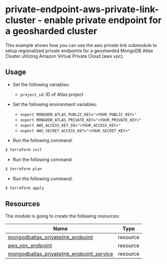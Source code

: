 # private-endpoint-aws-private-link-cluster - enable private endpoint for a geosharded cluster

This example shows how you can use the aws private link submodule to setup regionalized private endpoints for a geosharded MongoDB Atlas Cluster utilizing Amazon Virtual Private Cloud (aws vpc).

## Usage

- Set the following variables: 

    - `project_id`: ID of Atlas project

- Set the following environment variables:

    -  `export MONGODB_ATLAS_PUBLIC_KEY="<YOUR_PUBLIC_KEY>"`
    -  `export MONGODB_ATLAS_PRIVATE_KEY="<YOUR_PRIVATE_KEY>"`
    -  `export AWS_ACCESS_KEY_ID="<YOUR_ACCESS_KEY>"`
    -  `export AWS_SECRET_ACCESS_KEY="<YOUR_SECRET_KEY>"`

- Run the following command:

```bash
$ terraform init
```

- Run the following command:

```bash
$ terraform plan
```

- Run the following command:

```bash
$ terraform apply
```

## Resources

The module is going to create the following resources:

| Name | Type |
|------|------|
| [mongodbatlas_privatelink_endpoint](https://registry.terraform.io/providers/mongodb/mongodbatlas/latest/docs/resources/privatelink_endpoint) | resource |
| [aws_vpc_endpoint](https://registry.terraform.io/providers/hashicorp/aws/latest/docs/resources/vpc_endpoint) | resource |
| [mongodbatlas_privatelink_endpoint_service](https://registry.terraform.io/providers/mongodb/mongodbatlas/latest/docs/resources/privatelink_endpoint_service) | resource |


